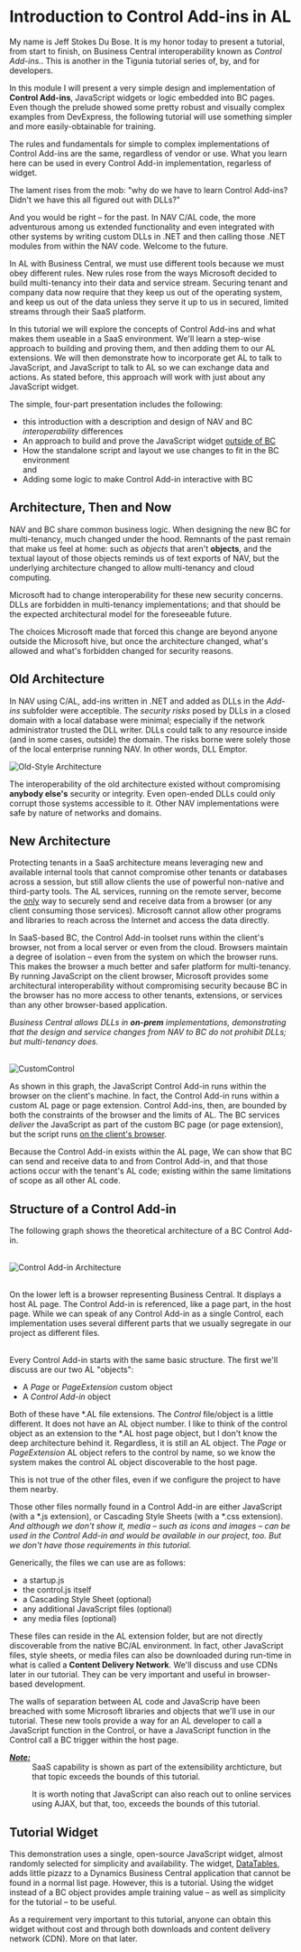 # Introduction to Control Add-ins in AL

My name is Jeff Stokes Du Bose. It is my honor today to present a tutorial, from start to finish, on Business Central interoperability known as *Control Add-ins.*. This is another in the Tigunia tutorial series of, by, and for developers.

In this module I will present a very simple design and implementation of **Control Add-ins**, JavaScript widgets or logic embedded into BC pages. Even though the prelude showed some pretty robust and visually complex examples from DevExpress, the following tutorial will use something simpler and more easily-obtainable for training. 

The rules and fundamentals for simple to complex implementations of Control Add-ins are the same, regardless of vendor or use. What you learn here can be used in every Control Add-in implementation, regarless of widget.

The lament rises from the mob: "why do we have to learn Control Add-ins? Didn't we have this all figured out with DLLs?" 

And you would be right &ndash; for the past. In NAV C/AL code, the more adventurous among us extended functionality and even integrated with other systems by writing custom DLLs in .NET and then calling those .NET modules from within the NAV code. Welcome to the future.

In AL with Business Central, we must use different tools because we must obey different rules. New rules rose from the ways Microsoft decided to build multi-tenancy into their data and service stream. Securing tenant and company data now require that they keep us out of the operating system, and keep us out of the data unless they serve it up to us in secured, limited streams through their SaaS platform.

In this tutorial we will explore the concepts of Control Add-ins and what makes them useable in a SaaS environment. We'll learn a step-wise approach to building and proving them, and then adding them to our AL extensions. We will then demonstrate how to incorporate get AL to talk to JavaScript, and JavaScript to talk to AL so we can exchange data and actions. As stated before, this approach will work with just about any JavaScript widget.

The simple, four-part presentation includes the following:

* this introduction with a description and design of NAV and BC *interoperability* differences
* An approach to build and prove the JavaScript widget <u>outside of BC</u>
* How the standalone script and layout we use changes to fit in the BC environment<br>
and
* Adding some logic to make Control Add-in interactive with BC

## Architecture, Then and Now

NAV and BC share common business logic. When designing the new BC for multi-tenancy, much changed under the hood. Remnants of the past remain that make us feel at home: such as *objects* that aren't **objects**, and the textual layout of those objects reminds us of text exports of NAV, but the underlying architecture changed to allow multi-tenancy and cloud computing.

Microsoft had to change interoperability for these new security concerns. DLLs are forbidden in multi-tenancy implementations; and that should be the expected architectural model for the foreseeable future. 

The choices Microsoft made that forced this change are beyond anyone outside the Microsoft hive, but once the architecture changed, what's allowed and what's forbidden changed for security reasons.

## <a name="oldArch">Old Architecture</a>
In NAV using C/AL, add-ins written in .NET and added as DLLs in the *Add-ins* subfolder were acceptible. The *security risks* posed by DLLs in a closed domain with a local database were minimal; especially if the network administrator trusted the DLL writer. DLLs could talk to any resource inside (and in some cases, outside) the domain. The risks borne were solely those of the local enterprise running NAV. In other words, DLL Emptor.

![Old-Style Architecture](../media/OnpremNavCode.png)

The interoperability of the old architecture existed without compromising **anybody else's** security or integrity. Even open-ended DLLs could only corrupt those systems accessible to it. Other NAV implementations were safe by nature of networks and domains.

## <a name="newArch">New Architecture</a>
Protecting tenants in a SaaS architecture means leveraging new and available internal tools that cannot compromise other tenants or databases across a session, but still allow clients the use of powerful non-native and third-party tools. The AL services, running on the remote server, become the <u>only</u> way to securely send and receive data from a browser (or any client consuming those services). Microsoft cannot allow other programs and libraries to reach across the Internet and access the data directly. 

In SaaS-based BC, the Control Add-in toolset runs within the client's browser, not from a local server or even from the cloud. Browsers maintain a degree of isolation &ndash; even from the system on which the browser runs. This makes the browser a much better and safer platform for multi-tenancy. By running JavaScript on the client browser, Microsoft provides some architectural interoperability without compromising security because BC in the browser has no more access to other tenants, extensions, or services than any other browser-based application.

*Business Central allows DLLs in **on-prem** implementations, demonstrating that the design and service changes from NAV to BC do not prohibit DLLs; but multi-tenancy does.*
<br><br>

![CustomControl](../media/bccode.png)
<br>

As shown in this graph, the JavaScript Control Add-in runs within the browser on the client's machine. In fact, the Control Add-in runs within a custom AL page or page extension. Control Add-ins, then, are bounded by both the constraints of the browser and the limits of AL. The BC services *deliver* the JavaScript as part of the custom BC page (or page extension), but the script runs <u>on the client's browser</u>.

Because the Control Add-in exists within the AL page, We can show that BC can send and receive data to and from Control Add-in, and that those actions occur with the tenant's AL code; existing within the same limitations of scope as all other AL code. 

## <a name="control">Structure of a Control Add-in</a>

The following graph shows the theoretical architecture of a BC Control Add-in.<br><br>

![Control Add-in Architecture](../media/CustomControlArchitecture.png)

<br>
On the lower left is a browser representing Business Central. It displays a host AL page. The Control Add-in is referenced, like a page part, in the host page. While we can speak of any Control Add-in as a single Control, each implementation uses several different parts that we usually segregate in our project as different files. <br><br>

Every Control Add-in starts with the same basic structure. The first we'll discuss are our two AL "objects":

* A *Page* or *PageExtension* custom object
* A *Control Add-in* object

Both of these have \*.AL file extensions. The *Control* file/object is a little different. It does not have an AL object number. I like to think of the control object as an extension to the \*.AL host page object, but I don't know the deep architecture behind it. Regardless, it is still an AL object. The *Page* or *PageExtension* AL object refers to the control by name, so we know the system makes the control AL object discoverable to the host page. 

This is not true of the other files, even if we configure the project to have them nearby.

Those other files normally found in a Control Add-in are either JavaScript (with a *.js extension), or Cascading Style Sheets (with a *.css extension). *And although we don't show it, media &ndash; such as icons and images &ndash; can be used in the Control Add-in and would be available in our project, too. But we don't have those requirements in this tutorial.*

Generically, the files we can use are as follows:

* a startup.js
* the control.js itself
* a Cascading Style Sheet (optional)
* any additional JavaScript files (optional)
* any media files (optional)

These files can reside in the AL extension folder, but are not directly discoverable from the native BC/AL environment. In fact, other JavaScript files, style sheets, or media files can also be downloaded during run-time in what is called a **Content Delivery Network**. We'll discuss and use CDNs later in our tutorial. They can be very important and useful in browser-based development.

The walls of separation between AL code and JavaScrip have been breached with some Microsoft libraries and objects that we'll use in our tutorial. These new tools provide a way for an AL developer to call a JavaScript function in the Control, or have a JavaScript function in the Control call a BC trigger within the host page. 

<dl>
<dt style="font-style:italic;font-weight:bold;font-size:14px"><a href="">Note:</a></dt>
<dd>SaaS capability is shown as part of the extensibility archticture, but that topic exceeds the bounds of this tutorial. 

It is worth noting that JavaScript can also reach out to online services using AJAX, but that, too, exceeds the bounds of this tutorial.</dd>
</dl>

## <a name="widget">Tutorial Widget</a>
This demonstration uses a single, open-source JavaScript widget, almost randomly selected for simplicity and availability. The widget, [DataTables](https://www.datatables.com), adds little pizazz to a Dynamics Business Central application that cannot be found in a normal list page. However, this is a tutorial. Using the widget instead of a BC object provides ample training value &ndash; as well as simplicity for the tutorial &ndash; to be useful. 

As a requirement very important to this tutorial, anyone can obtain this widget without cost and through both downloads and content delivery network (CDN). More on that later.
